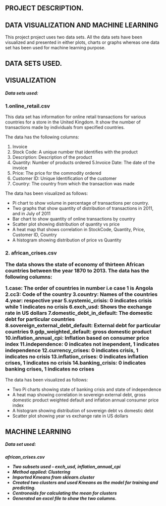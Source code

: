 <h2>PROJECT DESCRIPTION.</h2>
<h2>DATA VISUALIZATION AND MACHINE LEARNING</h2>

This project project uses two data sets. All the data sets have been visualized and presented in either plots, charts or graphs whereas one data set has been used for machine learning purpose.

<h2>DATA SETS USED.</h2>

<h2>VISUALIZATION</h2>

<h5>Data sets used:</h5>

<h3>1.online_retail.csv</h3>
This data set has information for online retail transactions for various countries for a store in the United Kingdom. It show the number of transactions made by individuals from specified countries.

The data has the following columns:

1. Invoice
2. Stock Code: A unique number that identifies with the product
3. Description: Description of the product
4. Quantity: Number of products ordered
5.Invoice Date: The date of the invoice
6. Price: The price for the commodity ordered
7. Customer ID: Unique Identification of the customer
8. Country: The country from which the transaction was made

The data has been visualized as follows:

- Pi chart to show volume  in percentage of transactions per country.
- Two graphs that show quantity of distribution of transactions in 2011, and in July of 2011
- Bar chart to show quantity of online transactions by country
- Scatter plot showing distribution of quantity vs price
- A heat map that shows correlation in StockCode, Quantity, Price, Customer ID, Country
- A histogram showing distribution of price vs Quantity

<h3>2. african_crises.csv<h/3>

The data shows the state of economy of thirteen African countries between the year 1870 to 2013.
The data has the following columns:

1.case: The order of countries in number i.e  case 1 is Angola
2.cc3: Code of the country
3.country: Names of the countries
4.year: respective year
5.systemic_crisis: 0 indicates crisis while 1 indicates no crisis
6.exch_usd: Shows the exchange rate in US dollars
7.domestic_debt_in_default: The domestic debt for particular countries
8.sovereign_external_debt_default: External debt for particular countries
9.gdp_weighted_default: gross domestic product
10.inflation_annual_cpi: Inflation based on consumer price index
11.independence: 0 indicates not inependent, 1 indicates independence
12.currency_crises: 0 indicates crisis, 1 indicates no crisis
13.inflation_crises: 0 indicates inflation crises, 1 indicates no crisis
14.banking_crisis: 0 indicates banking crises, 1 indicates no crises



</h3>The data has been visualized as follows:</h3>

- Two Pi charts  showing state of banking crisis and state of independence
- A heat map showing correlation in sovereign external debt, gross domestic product weighted default  and inflation annual consumer price index
- A histogram showing distribution of sovereign debt vs domestic debt
- Scatter plot showing year vs exchange rate in US dollars


<h2>MACHINE LEARNING</h2>

<h5> Data set used:<h5>
african_crises.csv

- Two subsets used – exch_usd, inflation_annual_cpi
- Method applied: Clustering
- Imported Kmeans from sklearn.cluster
- Created two clusters and used Kmeans as the model for training and predicting.
- Centronoids for calculating the mean for clusters
- Generated an excel file to show the two columns.




